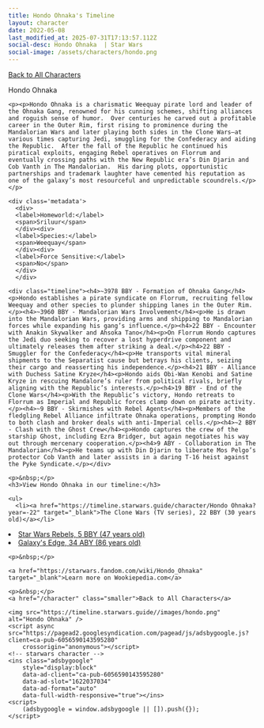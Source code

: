 ```yaml
---
title: Hondo Ohnaka's Timeline
layout: character
date: 2022-05-08
last_modified_at: 2025-07-31T17:13:57.112Z
social-desc: Hondo Ohnaka  | Star Wars
social-image: /assets/characters/hondo.png
---
```

<a href="/character" class="smaller">Back to All Characters</a>

<div class="character-profile container">
  <div class="col-10">
    <p>
    Hondo Ohnaka             
    </p>

    <p><p>Hondo Ohnaka is a charismatic Weequay pirate lord and leader of the Ohnaka Gang, renowned for his cunning schemes, shifting alliances and roguish sense of humor.  Over centuries he carved out a profitable career in the Outer Rim, first rising to prominence during the Mandalorian Wars and later playing both sides in the Clone Wars—at various times capturing Jedi, smuggling for the Confederacy and aiding the Republic.  After the fall of the Republic he continued his piratical exploits, engaging Rebel operatives on Florrum and eventually crossing paths with the New Republic era’s Din Djarin and Cob Vanth in The Mandalorian.  His daring plots, opportunistic partnerships and trademark laughter have cemented his reputation as one of the galaxy’s most resourceful and unpredictable scoundrels.</p></p>
    
    <div class='metadata'>
      <div>
      <label>Homeworld:</label>
      <span>Sriluur</span>
      </div><div>
      <label>Species:</label>
      <span>Weequay</span>
      </div><div>
      <label>Force Sensitive:</label>
      <span>No</span>
      </div>
      </div>

    <div class="timeline"><h4>~3978 BBY - Formation of Ohnaka Gang</h4><p>Hondo establishes a pirate syndicate on Florrum, recruiting fellow Weequay and other species to plunder shipping lanes in the Outer Rim.</p><h4>~3960 BBY - Mandalorian Wars Involvement</h4><p>He is drawn into the Mandalorian Wars, providing arms and shipping to Mandalorian forces while expanding his gang’s influence.</p><h4>22 BBY - Encounter with Anakin Skywalker and Ahsoka Tano</h4><p>On Florrum Hondo captures the Jedi duo seeking to recover a lost hyperdrive component and ultimately releases them after striking a deal.</p><h4>22 BBY - Smuggler for the Confederacy</h4><p>He transports vital mineral shipments to the Separatist cause but betrays his clients, seizing their cargo and reasserting his independence.</p><h4>21 BBY - Alliance with Duchess Satine Kryze</h4><p>Hondo aids Obi-Wan Kenobi and Satine Kryze in rescuing Mandalore’s ruler from political rivals, briefly aligning with the Republic’s interests.</p><h4>19 BBY - End of the Clone Wars</h4><p>With the Republic’s victory, Hondo retreats to Florrum as Imperial and Republic forces clamp down on pirate activity.</p><h4>~9 BBY - Skirmishes with Rebel Agents</h4><p>Members of the fledgling Rebel Alliance infiltrate Ohnaka operations, prompting Hondo to both clash and broker deals with anti-Imperial cells.</p><h4>~2 BBY - Clash with the Ghost Crew</h4><p>Hondo captures the crew of the starship Ghost, including Ezra Bridger, but again negotiates his way out through mercenary cooperation.</p><h4>9 ABY - Collaboration in The Mandalorian</h4><p>He teams up with Din Djarin to liberate Mos Pelgo’s protector Cob Vanth and later assists in a daring T-16 heist against the Pyke Syndicate.</p></div>
    
    <p>&nbsp;</p>
    <h3>View Hondo Ohnaka in our timeline:</h3>

    <ul>
      <li><a href="https://timeline.starwars.guide/character/Hondo Ohnaka?year=-22" target="_blank">The Clone Wars (TV series), 22 BBY (30 years old)</a></li>
  <li><a href="https://timeline.starwars.guide/character/Hondo Ohnaka?year=-5" target="_blank">Star Wars Rebels, 5 BBY (47 years old)</a></li>
  <li><a href="https://timeline.starwars.guide/character/Hondo Ohnaka?year=34" target="_blank">Galaxy's Edge, 34 ABY (86 years old)</a></li>
    </ul>

    <p>&nbsp;</p>

    <a href="https://starwars.fandom.com/wiki/Hondo_Ohnaka" target="_blank">Learn more on Wookiepedia.com</a>

    <p>&nbsp;</p>
    <a href="/character" class="smaller">Back to All Characters</a>
  </div>
  <div class="character_image col-2">
    
    <img src="https://timeline.starwars.guide//images/hondo.png" alt="Hondo Ohnaka" />
    <script async src="https://pagead2.googlesyndication.com/pagead/js/adsbygoogle.js?client=ca-pub-6056590143595280"
        crossorigin="anonymous"></script>
    <!-- starwars character -->
    <ins class="adsbygoogle"
        style="display:block"
        data-ad-client="ca-pub-6056590143595280"
        data-ad-slot="1622037034"
        data-ad-format="auto"
        data-full-width-responsive="true"></ins>
    <script>
        (adsbygoogle = window.adsbygoogle || []).push({});
    </script>
  </div>
</div>
